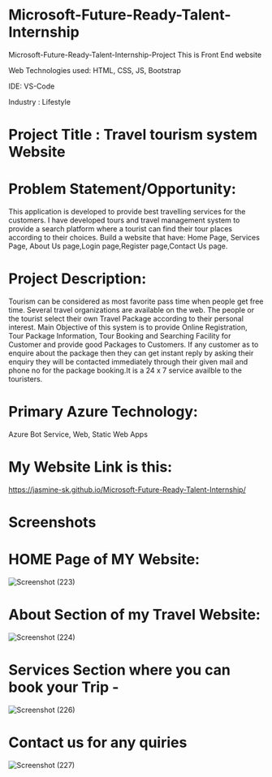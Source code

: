 # Microsoft-Future-Ready-Talent-Internship

Microsoft-Future-Ready-Talent-Internship-Project This is Front End website

Web Technologies used: HTML, CSS, JS, Bootstrap

IDE: VS-Code

Industry : Lifestyle

# Project Title : Travel tourism system Website

# Problem Statement/Opportunity:
This application is developed to provide best travelling services for the customers. I have developed tours and travel management system to provide a search platform where a tourist can find their tour places according to their choices. Build a website that have: Home Page, Services Page, About Us page,Login page,Register page,Contact Us page.

# Project Description:
Tourism can be considered as most favorite pass time when people get free time. Several travel organizations are available on the web. The people or the tourist select their own Travel Package according to their personal interest. Main Objective of this system is to provide Online Registration, Tour Package Information, Tour Booking and Searching Facility for Customer and provide good Packages to Customers. If any customer as to enquire about the package then they can get instant reply by asking their enquiry they will be contacted immediately through their given mail and phone no for the package booking.It is a 24 x 7 service availble to the touristers.

# Primary Azure Technology:
Azure Bot Service, Web, Static Web Apps
# My Website Link is this:
https://jasmine-sk.github.io/Microsoft-Future-Ready-Talent-Internship/

# Screenshots

# HOME Page of MY Website:
![Screenshot (223)](https://github.com/Jasmine-Sk/Microsoft-Future-Ready-Talent-Internship/assets/126958659/dc47d763-fa0b-4b78-b5be-830426a5b9b4)


# About Section of my Travel Website:
![Screenshot (224)](https://github.com/Jasmine-Sk/Microsoft-Future-Ready-Talent-Internship/assets/126958659/93580fa2-844b-4a8b-ba9f-667cd0359b28)


# Services Section where you can book your Trip -
![Screenshot (226)](https://github.com/Jasmine-Sk/Microsoft-Future-Ready-Talent-Internship/assets/126958659/f5455bc4-5f04-418e-a004-12ae86c208f9)


# Contact us for any quiries
![Screenshot (227)](https://github.com/Jasmine-Sk/Microsoft-Future-Ready-Talent-Internship/assets/126958659/a7abfa92-94e4-49f2-b772-462a9d20f7ac)
